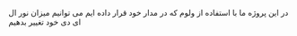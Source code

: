 در این پروژه ما با استفاده از ولوم که در مدار خود قرار داده ایم می توانیم میزان نور ال ای دی خود تغییر بدهیم 
